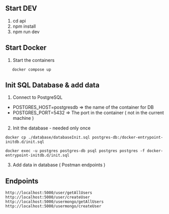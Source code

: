 ## Start DEV

1. cd api
2. npm install
3. npm run dev

## Start Docker

1. Start the containers

```
   docker compose up
```

## Init SQL Database & add data

1. Connect to PostgreSQL

- POSTGRES_HOST=postgresdb => the name of the container for DB
- POSTGRES_PORT=5432 => The port in the container ( not in the current machine )

2. Init the database - needed only once

```
docker cp ./database/databaseInit.sql postgres-db:/docker-entrypoint-initdb.d/init.sql
```

```
docker exec -u postgres postgres-db psql postgres postgres -f docker-entrypoint-initdb.d/init.sql
```

3. Add data in database ( Postman endpoints )

## Endpoints

```
http://localhost:5000/user/getAllUsers
http://localhost:5000/user/createUser
http://localhost:5000/usermongo/getAllUsers
http://localhost:5000/usermongo/createUser
```
